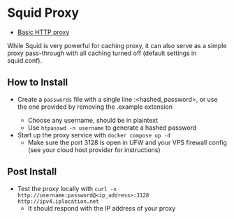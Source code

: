 # Squid Proxy

- [Basic HTTP proxy](http://www.squid-cache.org/)

While Squid is very powerful for caching proxy, it can also serve as a simple proxy pass-through with all caching turned off (default settings in squid.conf).

## How to Install

- Create a `passwords` file with a single line <username>:<hashed_password>, or use the one provided by removing the .example extension
  - Choose any username, should be in plaintext
  - Use `htpasswd -n username` to generate a hashed password
- Start up the proxy service with `docker compose up -d`
  - Make sure the port 3128 is open in UFW and your VPS firewall config (see your cloud host provider for instructions)
  
## Post Install
- Test the proxy locally with `curl -x http://username:password@<ip_address>:3128 http://ipv4.iplocation.net`
  - It should respond with the IP address of your proxy
